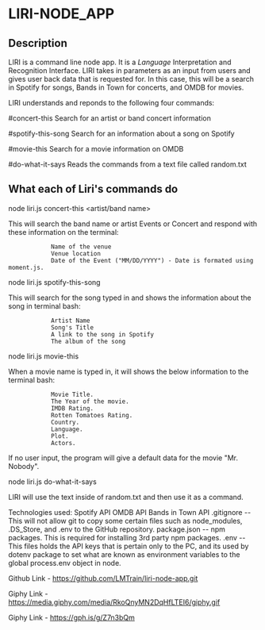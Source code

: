 # LIRI-NODE_APP ####

## Description
LIRI is a command line node app. It is a _Language_ Interpretation and Recognition Interface. LIRI takes in parameters as an input from users and gives user back data that is requested for. In this case, this will be a search in Spotify for songs, Bands in Town for concerts, and OMDB for movies.

LIRI understands and reponds to the following four commands:

#concert-this
                Search for an artist or band concert information


#spotify-this-song
                Search for an information about a song on Spotify


#movie-this 
                Search for a movie information on OMDB


#do-what-it-says 
                Reads the commands from a text file called random.txt


## What each of Liri's commands do

node liri.js concert-this <artist/band name>

This will search the band name or artist Events or Concert and respond with these information on the terminal:

                Name of the venue
                Venue location
                Date of the Event ("MM/DD/YYYY") - Date is formated using moment.js.


node liri.js spotify-this-song <song name>

This will search for the song typed in and shows the  information about the song in terminal bash:

                Artist Name
                Song's Title
                A link to the song in Spotify
                The album of the song


node liri.js movie-this <movie name>

When a movie name is typed in, it will shows the below information to the terminal bash:

                Movie Title.
                The Year of the movie.
                IMDB Rating.
                Rotten Tomatoes Rating.
                Country.
                Language.
                Plot.
                Actors.

If no user input, the program will give a default data for the movie "Mr. Nobody".


node liri.js do-what-it-says

LIRI will use the text inside of random.txt and then use it as a command.



Technologies used:
                    Spotify API
                    OMDB API
                    Bands in Town API
                    .gitignore  -- This will not allow git to copy some certain files such as node_modules, .DS_Store, and .env to the GitHub repository.
                    package.json -- npm packages. This is required for installing 3rd party npm packages.
                    .env -- This files holds the API keys that is pertain only to the PC, and its used by dotenv package to set what are known as environment variables to the global process.env object in node.






Github Link - https://github.com/LMTrain/liri-node-app.git


Giphy Link - https://media.giphy.com/media/RkoQnyMN2DqHfLTEI6/giphy.gif


Giphy Link - https://gph.is/g/Z7n3bQm








